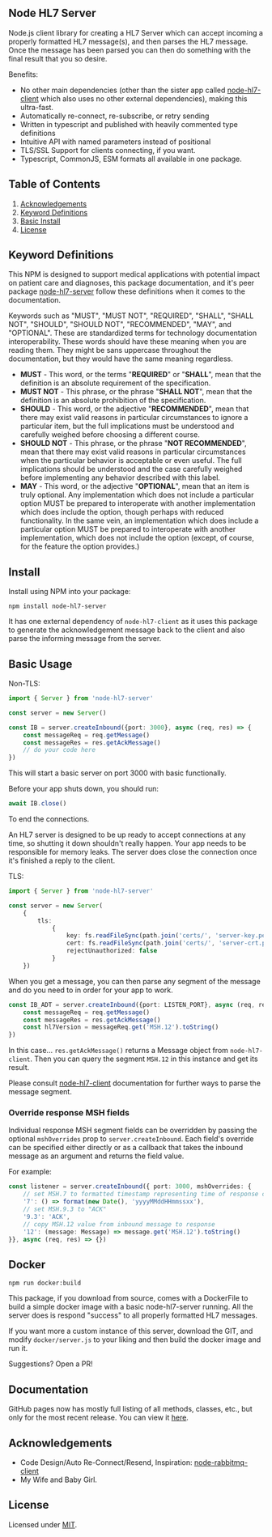 ## Node HL7 Server
Node.js client library for creating a HL7 Server which can accept incoming a properly formatted HL7 message(s), and then parses the HL7 message. Once the message has been parsed you can then do something with the final result that you so desire.

Benefits:

- No other main dependencies (other than the sister app called [node-hl7-client](https://www.npmjs.com/package/node-hl7-client) which also uses no other external dependencies), making this ultra-fast.
- Automatically re-connect, re-subscribe, or retry sending
- Written in typescript and published with heavily commented type definitions
- Intuitive API with named parameters instead of positional
- TLS/SSL Support for clients connecting, if you want.
- Typescript, CommonJS, ESM formats all available in one package.

## Table of Contents

1. [Acknowledgements](#acknowledgements)
2. [Keyword Definitions](#Keyword-Definitions)
3. [Basic Install](#install)
4. [License](#license)

## Keyword Definitions

This NPM is designed to support medical applications with potential impact on patient care and diagnoses, this package documentation, and it's peer package [node-hl7-server]() follow these definitions when it comes to the documentation.

Keywords such as "MUST", "MUST NOT", "REQUIRED",
"SHALL", "SHALL NOT", "SHOULD", "SHOULD NOT", "RECOMMENDED", "MAY", and "OPTIONAL".
These are standardized terms for technology documentation interoperability.
These words should have these meaning when you are reading them.
They might be sans uppercase throughout the documentation, but they would have the same meaning regardless.

* **MUST** - This word, or the terms "**REQUIRED**" or "**SHALL**", mean that the definition is an absolute requirement of the specification.
* **MUST NOT** - This phrase, or the phrase "**SHALL NOT**", mean that the definition is an absolute prohibition of the specification.
* **SHOULD** - This word, or the adjective "**RECOMMENDED**", mean that there may exist valid reasons in particular circumstances to ignore a particular item, but the full implications must be understood and carefully weighed before choosing a different course.
* **SHOULD NOT** - This phrase, or the phrase "**NOT RECOMMENDED**", mean that there may exist valid reasons in particular circumstances when the particular behavior is acceptable or even useful. The full implications should be understood and the case carefully weighed before implementing any behavior described with this label.
* **MAY** - This word, or the adjective "**OPTIONAL**", mean that an item is truly optional.  Any implementation which does not include a particular option MUST be prepared to interoperate with another implementation which does include the option, though perhaps with reduced functionality. In the same vein, an implementation which does include a particular option MUST be prepared to interoperate with another implementation, which does not include the option (except, of course, for the feature the option provides.)

## Install

Install using NPM into your package:
```
npm install node-hl7-server
```

It has one external dependency of ```node-hl7-client```
as it uses this package to generate the acknowledgement message back to the client
and also parse the informing message from the server.

## Basic Usage

Non-TLS:
```ts
import { Server } from 'node-hl7-server'

const server = new Server()

const IB = server.createInbound({port: 3000}, async (req, res) => {
    const messageReq = req.getMessage()
    const messageRes = res.getAckMessage()
    // do your code here
})
```

This will start a basic server on port 3000 with basic functionally.

Before your app shuts down, you should run:

```ts
await IB.close()
```

To end the connections.

An HL7 server is designed to be up ready to accept connections at any time, so shutting it down shouldn't really happen.
Your app needs to be responsible for memory leaks.
The server does close the connection once it's finished a reply to the client.

TLS:
```ts
import { Server } from 'node-hl7-server'

const server = new Server(
    {
        tls:
            {
                key: fs.readFileSync(path.join('certs/', 'server-key.pem')), // where your certs are
                cert: fs.readFileSync(path.join('certs/', 'server-crt.pem')), // where your certs are
                rejectUnauthorized: false
            }
    })
```

When you get a message, you can then parse any segment of the message and do you need to in order for your app to work.

```ts
const IB_ADT = server.createInbound({port: LISTEN_PORT}, async (req, res) => {
    const messageReq = req.getMessage()
    const messageRes = res.getAckMessage()
    const hl7Version = messageReq.get('MSH.12').toString()
})
```

In this case... ```res.getAckMessage()``` returns a Message object from ```node-hl7-client```.
Then you can query the segment ```MSH.12``` in this instance and get its result.

Please consult [node-hl7-client](https://www.npmjs.com/package/node-hl7-client) documentation for further ways to parse the message segment.

### Override response MSH fields

Individual response MSH segment fields can be overridden by passing the optional `mshOverrides` prop to `server.createInbound`.
Each field's override can be specified either directly or as a callback that takes the inbound message as an argument
and returns the field value.

For example:

```ts
const listener = server.createInbound({ port: 3000, mshOverrides: {
    // set MSH.7 to formatted timestamp representing time of response creation
    '7': () => format(new Date(), 'yyyyMMddHHmmssxx'),
    // set MSH.9.3 to "ACK"
    '9.3': 'ACK',
    // copy MSH.12 value from inbound message to response
    '12': (message: Message) => message.get('MSH.12').toString()
}}, async (req, res) => {})
```

## Docker

```
npm run docker:build
```

This package, if you download from source,
comes with a DockerFile to build a simple docker image with a basic node-hl7-server running.
All the server does is respond "success" to all properly formatted HL7 messages.

If you want more a custom instance of this server, download the GIT,
and modify ```docker/server.js``` to your liking and then build the docker image and run it.

Suggestions? Open a PR!

## Documentation

GitHub pages now has mostly full listing of all methods, classes, etc., but only for the most recent release.
You can view it [here](https://bugs5382.github.io/node-hl7-server/).

## Acknowledgements

- Code Design/Auto Re-Connect/Resend, Inspiration: [node-rabbitmq-client](https://github.com/cody-greene/node-rabbitmq-client)
- My Wife and Baby Girl.

## License

Licensed under [MIT](./LICENSE).